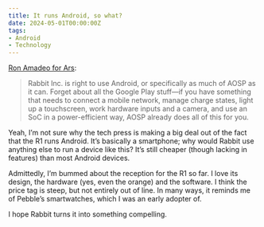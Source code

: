 ```yaml
---
title: It runs Android, so what?
date: 2024-05-01T00:00:00Z
tags:
- Android
- Technology
---
```

[Ron Amadeo for Ars](https://arstechnica.com/gadgets/2024/05/rabbit-r1-ai-box-is-just-an-android-app-and-the-software-can-run-on-a-phone/):

> Rabbit Inc. is right to use Android, or specifically as much of AOSP as it can. Forget about all the Google Play stuff—if you have something that needs to connect a mobile network, manage charge states, light up a touchscreen, work hardware inputs and a camera, and use an SoC in a power-efficient way, AOSP already does all of this for you.

Yeah, I’m not sure why the tech press is making a big deal out of the fact that the R1 runs Android. It’s basically a smartphone; why would Rabbit use anything else to run a device like this? It’s still cheaper (though lacking in features) than most Android devices.

Admittedly, I’m bummed about the reception for the R1 so far. I love its design, the hardware (yes, even the orange) and the software. I think the price tag is steep, but not entirely out of line. In many ways, it reminds me of Pebble’s smartwatches, which I was an early adopter of.

I hope Rabbit turns it into something compelling.